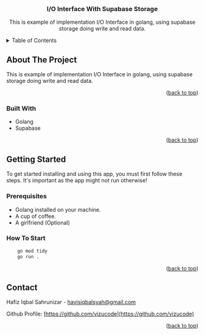 <br />
<div align="center">

<h3 align="center">I/O Interface With Supabase Storage</h3>

<p align="center">
    This is example of implementation I/O Interface in golang, using supabase storage doing write and read data.
</div>

<!-- TABLE OF CONTENTS -->

<details>
  <summary>Table of Contents</summary>
  <ol>
    <li>
      <a href="#about-the-project">About The Project</a>
      <ul>
        <li><a href="#built-with">Built With</a></li>
      </ul>
    </li>
    <li>
      <a href="#getting-started">Getting Started</a>
      <ul>
        <li><a href="#prerequisites">Prerequisites</a></li>
        <li><a href="#installation">Installation</a></li>
      </ul>
    </li>
    <li><a href="#contact">Contact</a></li>
  </ol>
</details>

<!-- ABOUT THE PROJECT -->

## About The Project

This is example of implementation I/O Interface in golang, using supabase storage doing write and read data.

<p align="right">(<a href="#readme-top">back to top</a>)</p>

### Built With

* Golang
* Supabase

<p align="right">(<a href="#readme-top">back to top</a>)</p>

<!-- GETTING STARTED -->

## Getting Started

To get started installing and using this app, you must first follow these steps. It's important as the app might not run otherwise!

### Prerequisites

- Golang installed on your machine.
- A cup of coffee.
- A girlfriend (Optional)

### How To Start

```bash
    go mod tidy
    go run .
```

<p align="right">(<a href="#readme-top">back to top</a>)</p>


<!-- CONTACT -->

## Contact

Hafiz Iqbal Sahrunizar - havisiqbalsyah@gmail.com

Github Profile: [https://github.com/vizucode](https://github.com/vizucode)

<p align="right">(<a href="#readme-top">back to top</a>)</p>
